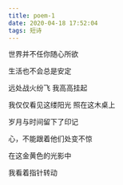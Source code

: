 ```yaml
---
title: poem-1
date: 2020-04-18 17:52:04
tags: 短诗
---
```

世界并不任你随心所欲

生活也不会总是安定

远处战火纷飞 我高高挂起

我仅仅看见这缕阳光 照在这木桌上

岁月与时间留下了印记

心，不能跟着他们处变不惊

在这金黄色的光影中 

我看着指针转动
